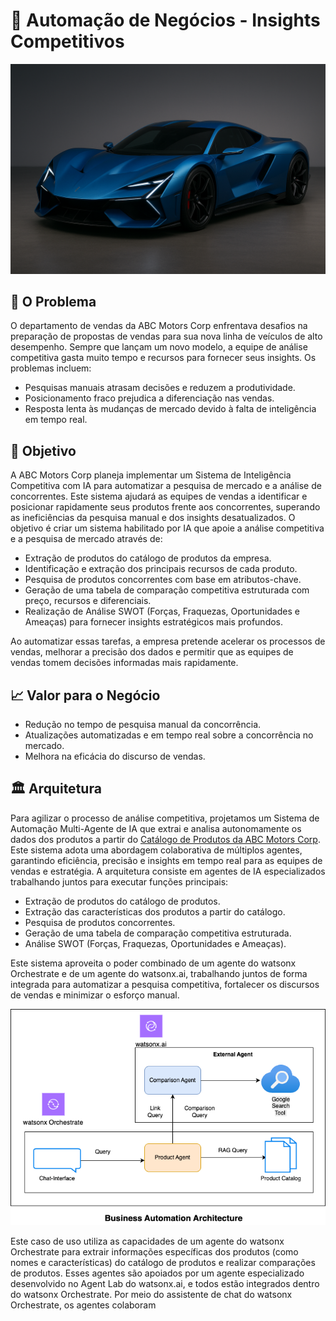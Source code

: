# 🥇 Automação de Negócios - Insights Competitivos

<!--![image](https://github.ibm.com/skol/agentic-ai-client-bootcamp/assets/451557/b9fb42fc-4aa1-4010-b850-5c8f20e3e05a)-->
![image](assets/hypercar3.png)

## 🤔 O Problema

O departamento de vendas da ABC Motors Corp enfrentava desafios na preparação de propostas de vendas para sua nova linha de veículos de alto desempenho. Sempre que lançam um novo modelo, a equipe de análise competitiva gasta muito tempo e recursos para fornecer seus insights. Os problemas incluem:

- Pesquisas manuais atrasam decisões e reduzem a produtividade.
- Posicionamento fraco prejudica a diferenciação nas vendas.
- Resposta lenta às mudanças de mercado devido à falta de inteligência em tempo real.

## 🎯 Objetivo

A ABC Motors Corp planeja implementar um Sistema de Inteligência Competitiva com IA para automatizar a pesquisa de mercado e a análise de concorrentes. Este sistema ajudará as equipes de vendas a identificar e posicionar rapidamente seus produtos frente aos concorrentes, superando as ineficiências da pesquisa manual e dos insights desatualizados. O objetivo é criar um sistema habilitado por IA que apoie a análise competitiva e a pesquisa de mercado através de:

* Extração de produtos do catálogo de produtos da empresa.
* Identificação e extração dos principais recursos de cada produto.
* Pesquisa de produtos concorrentes com base em atributos-chave.
* Geração de uma tabela de comparação competitiva estruturada com preço, recursos e diferenciais.
* Realização de Análise SWOT (Forças, Fraquezas, Oportunidades e Ameaças) para fornecer insights estratégicos mais profundos.

Ao automatizar essas tarefas, a empresa pretende acelerar os processos de vendas, melhorar a precisão dos dados e permitir que as equipes de vendas tomem decisões informadas mais rapidamente.

## 📈 Valor para o Negócio

* Redução no tempo de pesquisa manual da concorrência.
* Atualizações automatizadas e em tempo real sobre a concorrência no mercado.
* Melhora na eficácia do discurso de vendas.

## 🏛 Arquitetura

Para agilizar o processo de análise competitiva, projetamos um Sistema de Automação Multi-Agente de IA que extrai e analisa autonomamente os dados dos produtos a partir do [Catálogo de Produtos da ABC Motors Corp](anexos/businessautomation/ABC_Motor_Product_Catalog.pdf). Este sistema adota uma abordagem colaborativa de múltiplos agentes, garantindo eficiência, precisão e insights em tempo real para as equipes de vendas e estratégia. A arquitetura consiste em agentes de IA especializados trabalhando juntos para executar funções principais:

  * Extração de produtos do catálogo de produtos.
  * Extração das características dos produtos a partir do catálogo.
  * Pesquisa de produtos concorrentes.
  * Geração de uma tabela de comparação competitiva estruturada.
  * Análise SWOT (Forças, Fraquezas, Oportunidades e Ameaças).

Este sistema aproveita o poder combinado de um agente do watsonx Orchestrate e de um agente do watsonx.ai, trabalhando juntos de forma integrada para automatizar a pesquisa competitiva, fortalecer os discursos de vendas e minimizar o esforço manual.

<img width="900" alt="image" src="assets/Business_Automation_Architecture.png">

Este caso de uso utiliza as capacidades de um agente do watsonx Orchestrate para extrair informações específicas dos produtos (como nomes e características) do catálogo de produtos e realizar comparações de produtos. Esses agentes são apoiados por um agente especializado desenvolvido no Agent Lab do watsonx.ai, e todos estão integrados dentro do watsonx Orchestrate. Por meio do assistente de chat do watsonx Orchestrate, os agentes colaboram
